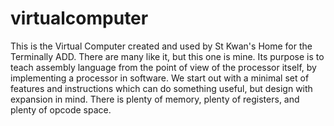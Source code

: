 # virtualcomputer

This is the Virtual Computer created and used by St Kwan's Home for the Terminally ADD. There are many like it, but this one is mine. Its purpose is to teach assembly language from the point of view of the processor itself, by implementing a processor in software. We start out with a minimal set of features and instructions which can do something useful, but design with expansion in mind. There is plenty of memory, plenty of registers, and plenty of opcode space.

